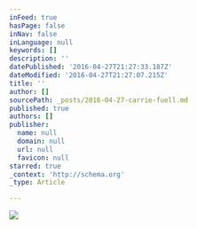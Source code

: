 ```yaml
---
inFeed: true
hasPage: false
inNav: false
inLanguage: null
keywords: []
description: ''
datePublished: '2016-04-27T21:27:33.187Z'
dateModified: '2016-04-27T21:27:07.215Z'
title: ''
author: []
sourcePath: _posts/2016-04-27-carrie-fuell.md
published: true
authors: []
publisher:
  name: null
  domain: null
  url: null
  favicon: null
starred: true
_context: 'http://schema.org'
_type: Article

---
```

![](https://the-grid-user-content.s3-us-west-2.amazonaws.com/db52935d-fa26-4492-ab28-261c27db0160.jpg)